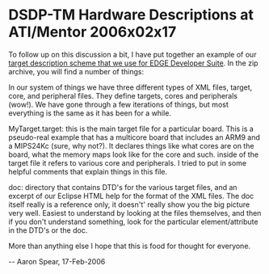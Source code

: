 

DSDP-TM Hardware Descriptions at ATI/Mentor 2006x02x17
======================================================

To follow up on this discussion a bit, I have put together an example of our [target description scheme that we use for EDGE Developer Suite](https://www.eclipse.org/dsdp/tm/doc/hwdescriptions/EDGE_Target_Support_Example.zip). In the zip archive, you will find a number of things:

In our system of things we have three different types of XML files, target, core, and peripheral files. They define targets, cores and peripherals (wow!). We have gone through a few iterations of things, but most everything is the same as it has been for a while.

MyTarget.target: this is the main target file for a particular board. This is a pseudo-real example that has a multicore board that includes an ARM9 and a MIPS24Kc (sure, why not?). It declares things like what cores are on the board, what the memory maps look like for the core and such. inside of the target file it refers to various core and peripherals. I tried to put in some helpful comments that explain things in this file.

doc: directory that contains DTD's for the various target files, and an excerpt of our Eclipse HTML help for the format of the XML files. The doc itself really is a reference only, it doesn't' really show you the big picture very well. Easiest to understand by looking at the files themselves, and then if you don't understand something, look for the particular element/attribute in the DTD's or the doc.

More than anything else I hope that this is food for thought for everyone.

\-\- Aaron Spear, 17-Feb-2006

